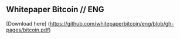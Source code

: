 ## Whitepaper Bitcoin // ENG

[Download here] (https://github.com/whitepaperbitcoin/eng/blob/gh-pages/bitcoin.pdf)
